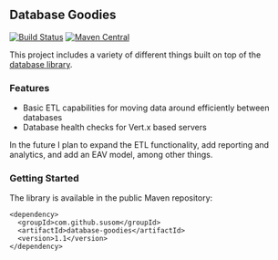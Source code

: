 ## Database Goodies

[![Build Status](https://travis-ci.org/susom/database-goodies.svg?branch=master)](https://travis-ci.org/susom/database-goodies)
[![Maven Central](https://maven-badges.herokuapp.com/maven-central/com.github.susom/database-goodies/badge.svg)](https://maven-badges.herokuapp.com/maven-central/com.github.susom/database-goodies)

This project includes a variety of different things built on top of
the [database library](https://github.com/susom/database).

### Features

* Basic ETL capabilities for moving data around efficiently between databases
* Database health checks for Vert.x based servers

In the future I plan to expand the ETL functionality, add reporting and analytics,
and add an EAV model, among other things.

### Getting Started

The library is available in the public Maven repository:

```
<dependency>
  <groupId>com.github.susom</groupId>
  <artifactId>database-goodies</artifactId>
  <version>1.1</version>
</dependency>
```
